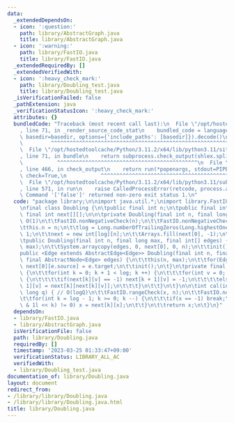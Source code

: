 ```yaml
---
data:
  _extendedDependsOn:
  - icon: ':question:'
    path: library/AbstractGraph.java
    title: library/AbstractGraph.java
  - icon: ':warning:'
    path: library/FastIO.java
    title: library/FastIO.java
  _extendedRequiredBy: []
  _extendedVerifiedWith:
  - icon: ':heavy_check_mark:'
    path: library/Doubling_test.java
    title: library/Doubling_test.java
  _isVerificationFailed: false
  _pathExtension: java
  _verificationStatusIcon: ':heavy_check_mark:'
  attributes: {}
  bundledCode: "Traceback (most recent call last):\n  File \"/opt/hostedtoolcache/Python/3.11.2/x64/lib/python3.11/site-packages/onlinejudge_verify/documentation/build.py\"\
    , line 71, in _render_source_code_stat\n    bundled_code = language.bundle(stat.path,\
    \ basedir=basedir, options={'include_paths': [basedir]}).decode()\n          \
    \         ^^^^^^^^^^^^^^^^^^^^^^^^^^^^^^^^^^^^^^^^^^^^^^^^^^^^^^^^^^^^^^^^^^^^^^^^^^^^^^^^^\n\
    \  File \"/opt/hostedtoolcache/Python/3.11.2/x64/lib/python3.11/site-packages/onlinejudge_verify/languages/user_defined.py\"\
    , line 71, in bundle\n    return subprocess.check_output(shlex.split(command))\n\
    \           ^^^^^^^^^^^^^^^^^^^^^^^^^^^^^^^^^^^^^^^^^^^^^\n  File \"/opt/hostedtoolcache/Python/3.11.2/x64/lib/python3.11/subprocess.py\"\
    , line 466, in check_output\n    return run(*popenargs, stdout=PIPE, timeout=timeout,\
    \ check=True,\n           ^^^^^^^^^^^^^^^^^^^^^^^^^^^^^^^^^^^^^^^^^^^^^^^^^^^^^^^^^\n\
    \  File \"/opt/hostedtoolcache/Python/3.11.2/x64/lib/python3.11/subprocess.py\"\
    , line 571, in run\n    raise CalledProcessError(retcode, process.args,\nsubprocess.CalledProcessError:\
    \ Command '['false']' returned non-zero exit status 1.\n"
  code: "package library;\n\nimport java.util.*;\nimport library.FastIO;\nimport library.AbstractGraph;\n\
    \nfinal class Doubling {\n\tpublic final int n;\n\tpublic final int log;\n\tpublic\
    \ final int next[][];\n\n\tprivate Doubling(final int n, final long max) { //\
    \ O(1)\n\t\tFastIO.nonNegativeCheck(n);\n\t\tFastIO.nonNegativeCheck(max);\n\t\
    \tthis.n = n;\n\t\tlog = Long.numberOfTrailingZeros(Long.highestOneBit(max)) +\
    \ 1;\n\t\tnext = new int[log][n];\n\t\tArrays.fill(next[0], -1);\n\t}\n\t// O(NlogM)\n\
    \tpublic Doubling(final int n, final long max, final int[] edges) {\n\t\tthis(n,\
    \ max);\n\t\tSystem.arraycopy(edges, 0, next[0], 0, n);\n\t\tinit();\n\t}\n\t\
    public <Edge extends AbstractEdge<Edge>> Doubling(final int n, final long max,\
    \ final AbstractNode<Edge> edges) {\n\t\tthis(n, max);\n\t\tfor(Edge e : edges)\
    \ next[0][e.source] = e.target;\n\t\tinit();\n\t}\n\tprivate final void init()\
    \ {\n\t\tfor(int k = 0; k + 1 < log; k ++) {\n\t\t\tfor(int v = 0; v < n; v ++)\
    \ {\n\t\t\t\tif(next[k][v] == -1) next[k + 1][v] = -1;\n\t\t\t\telse next[k +\
    \ 1][v] = next[k][next[k][v]];\n\t\t\t}\n\t\t}\n\t}\n\n\tint cal(int x, final\
    \ long q) { // O(logQ)\n\t\tFastIO.rangeCheck(x, n);\n\t\tFastIO.nonNegativeCheck(q);\n\
    \t\tfor(int k = log - 1; k >= 0; k --) {\n\t\t\tif(x == -1) break;\n\t\t\tif((q\
    \ & 1l << k) != 0) x = next[k][x];\n\t\t}\n\t\treturn x;\n\t}\n}"
  dependsOn:
  - library/FastIO.java
  - library/AbstractGraph.java
  isVerificationFile: false
  path: library/Doubling.java
  requiredBy: []
  timestamp: '2023-03-25 01:33:47+09:00'
  verificationStatus: LIBRARY_ALL_AC
  verifiedWith:
  - library/Doubling_test.java
documentation_of: library/Doubling.java
layout: document
redirect_from:
- /library/library/Doubling.java
- /library/library/Doubling.java.html
title: library/Doubling.java
---
```

